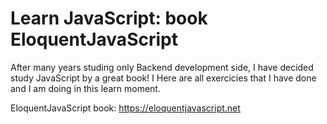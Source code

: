 # Learn JavaScript: book EloquentJavaScript
After many years studing only Backend development side, I have decided study JavaScript by a great book! I Here are all exercicies that I have done and I am doing in this learn moment.

EloquentJavaScript book: https://eloquentjavascript.net
